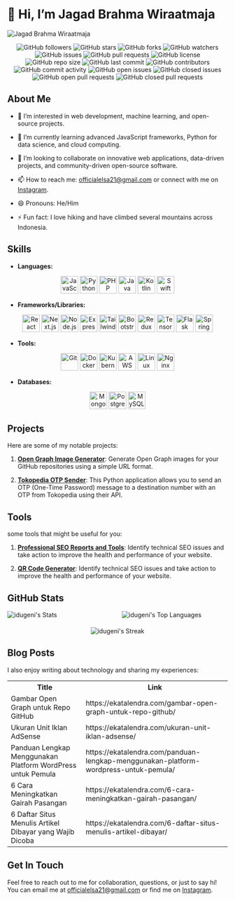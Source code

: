 # 👋 Hi, I’m Jagad Brahma Wiraatmaja

![Jagad Brahma Wiraatmaja](https://opengraph.githubassets.com/88c7bb9179dd2f9f905e829065d2dac83fae36b8/idugeni/idugeni)

<div align="center">

![GitHub followers](https://img.shields.io/github/followers/idugeni?style=social)
![GitHub stars](https://img.shields.io/github/stars/idugeni?style=social)
![GitHub forks](https://img.shields.io/github/forks/idugeni/idugeni?style=social)
![GitHub watchers](https://img.shields.io/github/watchers/idugeni/idugeni?style=social)
![GitHub issues](https://img.shields.io/github/issues/idugeni/idugeni)
![GitHub pull requests](https://img.shields.io/github/issues-pr/idugeni/idugeni)
![GitHub license](https://img.shields.io/github/license/idugeni/idugeni)
![GitHub repo size](https://img.shields.io/github/repo-size/idugeni/idugeni)
![GitHub last commit](https://img.shields.io/github/last-commit/idugeni/idugeni)
![GitHub contributors](https://img.shields.io/github/contributors/idugeni/idugeni)
![GitHub commit activity](https://img.shields.io/github/commit-activity/m/idugeni/idugeni)
![GitHub open issues](https://img.shields.io/github/issues-raw/idugeni/idugeni)
![GitHub closed issues](https://img.shields.io/github/issues-closed/idugeni/idugeni)
![GitHub open pull requests](https://img.shields.io/github/issues-pr-raw/idugeni/idugeni)
![GitHub closed pull requests](https://img.shields.io/github/issues-pr-closed/idugeni/idugeni)

</div>

## About Me

- 👀 I’m interested in web development, machine learning, and open-source projects.

- 🌱 I’m currently learning advanced JavaScript frameworks, Python for data science, and cloud computing.

- 💞️ I’m looking to collaborate on innovative web applications, data-driven projects, and community-driven open-source software.

- 📫 How to reach me: <officialelsa21@gmail.com> or connect with me on [Instagram](https://www.instagram.com/eliyantosarage_/)</a>.

- 😄 Pronouns: He/Him

- ⚡ Fun fact: I love hiking and have climbed several mountains across Indonesia.

## Skills

- **Languages:**

<div align="center">
  <img src="https://cdn.jsdelivr.net/npm/devicon@latest/icons/javascript/javascript-original.svg" alt="JavaScript" width="40" height="40"/>
  <img src="https://cdn.jsdelivr.net/npm/devicon@latest/icons/python/python-original.svg" alt="Python" width="40" height="40"/>
  <img src="https://cdn.jsdelivr.net/npm/devicon@latest/icons/php/php-original.svg" alt="PHP" width="40" height="40"/>
  <img src="https://cdn.jsdelivr.net/npm/devicon@latest/icons/java/java-original.svg" alt="Java" width="40" height="40"/>
  <img src="https://cdn.jsdelivr.net/npm/devicon@latest/icons/kotlin/kotlin-original.svg" alt="Kotlin" width="40" height="40"/>
  <img src="https://cdn.jsdelivr.net/npm/devicon@latest/icons/swift/swift-original.svg" alt="Swift" width="40" height="40"/>
</div>

- **Frameworks/Libraries:**

<div align="center">
  <img src="https://cdn.jsdelivr.net/npm/devicon@latest/icons/react/react-original.svg" alt="React" width="40" height="40"/>
  <img src="https://cdn.jsdelivr.net/npm/devicon@latest/icons/nextjs/nextjs-original.svg" alt="Next.js" width="40" height="40"/>
  <img src="https://cdn.jsdelivr.net/npm/devicon@latest/icons/nodejs/nodejs-original.svg" alt="Node.js" width="40" height="40"/>
  <img src="https://cdn.jsdelivr.net/npm/devicon@latest/icons/express/express-original.svg" alt="Express" width="40" height="40"/>
  <img src="https://cdn.jsdelivr.net/npm/devicon@latest/icons/tailwindcss/tailwindcss-plain.svg" alt="Tailwind CSS" width="40" height="40"/>
  <img src="https://cdn.jsdelivr.net/npm/devicon@latest/icons/bootstrap/bootstrap-original.svg" alt="Bootstrap" width="40" height="40"/>
  <img src="https://cdn.jsdelivr.net/npm/devicon@latest/icons/redux/redux-original.svg" alt="Redux" width="40" height="40"/>
  <img src="https://cdn.jsdelivr.net/npm/devicon@latest/icons/tensorflow/tensorflow-original.svg" alt="TensorFlow" width="40" height="40"/>
  <img src="https://cdn.jsdelivr.net/npm/devicon@latest/icons/flask/flask-original.svg" alt="Flask" width="40" height="40"/>
  <img src="https://cdn.jsdelivr.net/npm/devicon@latest/icons/spring/spring-original.svg" alt="Spring" width="40" height="40"/>
</div>

- **Tools:**

<div align="center">
  <img src="https://cdn.jsdelivr.net/npm/devicon@latest/icons/git/git-original.svg" alt="Git" width="40" height="40"/>
  <img src="https://cdn.jsdelivr.net/npm/devicon@latest/icons/docker/docker-original.svg" alt="Docker" width="40" height="40"/>
  <img src="https://cdn.jsdelivr.net/npm/devicon@latest/icons/kubernetes/kubernetes-plain.svg" alt="Kubernetes" width="40" height="40"/>
  <img src="https://cdn.jsdelivr.net/npm/devicon@latest/icons/amazonwebservices/amazonwebservices-original.svg" alt="AWS" width="40" height="40"/>
  <img src="https://cdn.jsdelivr.net/npm/devicon@latest/icons/linux/linux-original.svg" alt="Linux" width="40" height="40"/>
  <img src="https://cdn.jsdelivr.net/npm/devicon@latest/icons/nginx/nginx-original.svg" alt="Nginx" width="40" height="40"/>
</div>

- **Databases:**

<div align="center">
  <img src="https://cdn.jsdelivr.net/npm/devicon@latest/icons/mongodb/mongodb-original.svg" alt="MongoDB" width="40" height="40"/>
  <img src="https://cdn.jsdelivr.net/npm/devicon@latest/icons/postgresql/postgresql-original.svg" alt="PostgreSQL" width="40" height="40"/>
  <img src="https://cdn.jsdelivr.net/npm/devicon@latest/icons/mysql/mysql-original.svg" alt="MySQL" width="40" height="40"/>
</div>

## Projects

Here are some of my notable projects:

1. [**Open Graph Image Generator**](https://github.com/idugeni/Open-Graph-Image-Generator): Generate Open Graph images for your GitHub repositories using a simple URL format.

2. [**Tokopedia OTP Sender**](https://github.com/idugeni/Tokopedia-OTP-Sender): This Python application allows you to send an OTP (One-Time Password) message to a destination number with an OTP from Tokopedia using their API.

## Tools

some tools that might be useful for you:

1. [**Professional SEO Reports and Tools**](https://seo.ekatalendra.com/): Identify technical SEO issues and take action to improve the health and performance of your website.

2. [**QR Code Generator**](https://qr.ekatalendra.com/): Identify technical SEO issues and take action to improve the health and performance of your website.

## GitHub Stats

<div style="display: flex; justify-content: center; align-items: center; gap: 20px;">
    <div style="flex: 1;">
        <img src="https://github-readme-stats.vercel.app/api?username=idugeni&theme=midnight-purple&show_icons=true&hide_border=true&count_private=false" alt="idugeni's Stats">
    </div>
    <div style="flex: 1;">
        <img src="https://github-readme-stats.vercel.app/api/top-langs/?username=idugeni&theme=midnight-purple&show_icons=true&hide_border=true&layout=compact" alt="idugeni's Top Languages">
    </div>
</div>

<div style="text-align: center; margin-top: 20px;">
    <img src="https://github-readme-streak-stats.herokuapp.com/?user=idugeni&theme=midnight-purple&hide_border=true" alt="idugeni's Streak">
</div>

## Blog Posts

I also enjoy writing about technology and sharing my experiences:

<table>
  <tr><th>Title</th><th>Link</th></tr>
  <!-- EKATALENDRA:START --><tr><td>Gambar Open Graph untuk Repo GitHub</td><td>https://ekatalendra.com/gambar-open-graph-untuk-repo-github/</td></tr><tr><td>Ukuran Unit Iklan AdSense</td><td>https://ekatalendra.com/ukuran-unit-iklan-adsense/</td></tr><tr><td>Panduan Lengkap Menggunakan Platform WordPress untuk Pemula</td><td>https://ekatalendra.com/panduan-lengkap-menggunakan-platform-wordpress-untuk-pemula/</td></tr><tr><td>6 Cara Meningkatkan Gairah Pasangan</td><td>https://ekatalendra.com/6-cara-meningkatkan-gairah-pasangan/</td></tr><tr><td>6 Daftar Situs Menulis Artikel Dibayar yang Wajib Dicoba</td><td>https://ekatalendra.com/6-daftar-situs-menulis-artikel-dibayar/</td></tr><!-- EKATALENDRA:END -->
</table>

## Get In Touch

Feel free to reach out to me for collaboration, questions, or just to say hi! You can email me at <officialelsa21@gmail.com> or find me on [Instagram](https://www.instagram.com/eliyantosarage_/).

<!---
idugeni/idugeni is a ✨ special ✨ repository because its `README.md` (this file) appears on your GitHub profile.
You can click the Preview link to take a look at your changes.
--->
